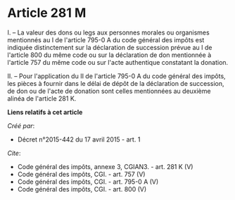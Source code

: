 # Article 281 M

I. – La valeur des dons ou legs aux personnes morales ou organismes mentionnés au I de l'article 795-0 A du code général des
impôts est indiquée distinctement sur la déclaration de succession prévue au I de l'article 800 du même code ou sur la
déclaration de don mentionnée à l'article 757 du même code ou sur l'acte authentique constatant la donation. 

II. – Pour l'application du II de l'article 795-0 A du code général des impôts, les pièces à fournir dans le délai de dépôt
de la déclaration de succession, de don ou de l'acte de donation sont celles mentionnées au deuxième alinéa de l'article 281
K.

**Liens relatifs à cet article**

_Créé par_:

  - Décret n°2015-442 du 17 avril 2015 - art. 1

_Cite_:

  - Code général des impôts, annexe 3, CGIAN3. - art. 281 K (V)
  - Code général des impôts, CGI. - art. 757 (V)
  - Code général des impôts, CGI. - art. 795-0 A (V)
  - Code général des impôts, CGI. - art. 800 (V)
